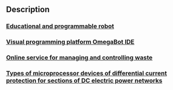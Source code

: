 ## Description
### [Educational and programmable robot](https://github.com/bobrokerson/inventions/blob/main/Invention%20%E2%84%96122928-03.12.2020.%20Educational%20and%20programmable%20robot.pdf)
### [Visual programming platform OmegaBot IDE](https://github.com/bobrokerson/inventions/blob/main/Visual%20programming%20platform%20OmegaBot%20IDE%20%E2%84%962020619486.pdf)
### [Online service for managing and controlling waste](https://github.com/bobrokerson/inventions/blob/main/Online%20service%20for%20managing%20and%20controlling%20waste.pdf)
### [Types of microprocessor devices of differential current protection for sections of DC electric power networks](https://github.com/bobrokerson/inventions/blob/main/spring_2011.pdf)
